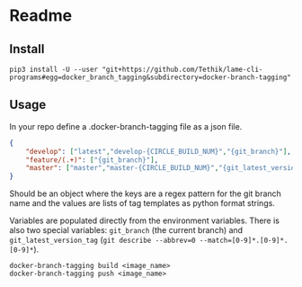 # Readme

## Install
```
pip3 install -U --user "git+https://github.com/Tethik/lame-cli-programs#egg=docker_branch_tagging&subdirectory=docker-branch-tagging"
```

## Usage

In your repo define a .docker-branch-tagging file as a json file.
```json
{
	"develop": ["latest","develop-{CIRCLE_BUILD_NUM}","{git_branch}"],
	"feature/(.+)": ["{git_branch}"],
	"master": ["master","master-{CIRCLE_BUILD_NUM}","{git_latest_version_tag}"]
}
```

Should be an object where the keys are a regex pattern for the git branch name
and the values are lists of tag templates as python format strings.

Variables are populated directly from the environment variables. There is also two special variables:
`git_branch` (the current branch) and `git_latest_version_tag` (`git describe --abbrev=0 --match=[0-9]*.[0-9]*.[0-9]*`).

```
docker-branch-tagging build <image_name>
docker-branch-tagging push <image_name>
```


